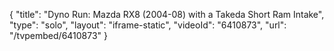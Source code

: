 {
    "title": "Dyno Run: Mazda RX8 (2004-08) with a Takeda Short Ram Intake",
    "type": "solo",
    "layout": "iframe-static",
    "videoId": "6410873",
    "url": "\/tvpembed\/6410873"
}